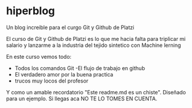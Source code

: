 # hiperblog



Un blog increible para el curgo Git y  Github de Platzi

El curso de Git y Github de Platzi es lo que me hacia falta para triplicar mi salario y lanzarme a la industria del tejido sintetico con Machine lerning

En este curso vemos todo:
- Todos los comandos Git
-El flujo de trabajo en github
- El verdadero amor por la buena practica
- trucos muy locos del profesor

Y como un amable recordatorio "Este readme.md es un chiste". Diseñado para un ejemplo. Si llegas aca NO TE LO TOMES EN CUENTA.

